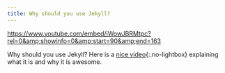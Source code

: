 ```yaml
---
title: Why should you use Jekyll?
---
```


https://www.youtube.com/embed/iWowJBRMtpc?rel=0&amp;showinfo=0&amp;start=90&amp;end=163

Why should you use Jekyll? Here is a [nice video](https://youtu.be/iWowJBRMtpc?t=90s){:.no-lightbox} explaining what it is and why it is awesome.
